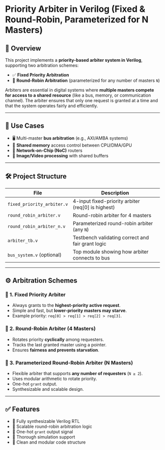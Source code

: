 # Priority Arbiter in Verilog (Fixed & Round-Robin, Parameterized for N Masters)

## 📌 Overview

This project implements a **priority-based arbiter system in Verilog**, supporting two arbitration schemes:

- ✅ **Fixed Priority Arbitration**
- 🔄 **Round-Robin Arbitration** (parameterized for any number of masters `N`)

Arbiters are essential in digital systems where **multiple masters compete for access to a shared resource** (like a bus, memory, or communication channel). The arbiter ensures that only one request is granted at a time and that the system operates fairly and efficiently.

---

## 🚀 Use Cases

- 🖥️ Multi-master **bus arbitration** (e.g., AXI/AMBA systems)
- 🧠 **Shared memory** access control between CPU/DMA/GPU
- 📡 **Network-on-Chip (NoC)** routers
- 🎥 **Image/Video processing** with shared buffers

---

## 🛠️ Project Structure

| File                         | Description                                         |
|------------------------------|-----------------------------------------------------|
| `fixed_priority_arbiter.v`  | 4-input fixed-priority arbiter (req[0] is highest)  |
| `round_robin_arbiter.v`     | Round-robin arbiter for 4 masters                   |
| `round_robin_arbiter_n.v`   | Parameterized round-robin arbiter (any `N`)     |
| `arbiter_tb.v`              | Testbench validating correct and fair grant logic   |
| `bus_system.v` (optional)   | Top module showing how arbiter connects to bus      |

---

## ⚙️ Arbitration Schemes

### 🔸 1. Fixed Priority Arbiter
- Always grants to the **highest-priority active request**.
- Simple and fast, but **lower-priority masters may starve**.
- Example priority: `req[0] > req[1] > req[2] > req[3]`.

### 🔄 2. Round-Robin Arbiter (4 Masters)
- Rotates priority **cyclically** among requesters.
- Tracks the last granted master using a pointer.
- Ensures **fairness and prevents starvation**.

### 🔁 3. Parameterized Round-Robin Arbiter (N Masters)
- Flexible arbiter that supports **any number of requesters** (`N ≥ 2`).
- Uses modular arithmetic to rotate priority.
- One-hot `grant` output.
- Synthesizable and scalable design.

---

## ✅ Features

- 🧩 Fully synthesizable Verilog RTL
- 🔄 Scalable round-robin arbitration logic
- 🚦 One-hot `grant` output signal
- 🧪 Thorough simulation support
- 🧠 Clean and modular code structure



